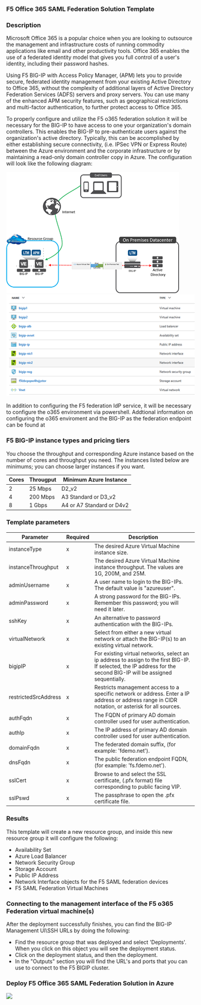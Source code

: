 ### F5 Office 365 SAML Federation Solution Template ###

### Description ###
Microsoft Office 365 is a popular choice when you are looking to outsource the management and infrastructure costs of running commodity applications like email and other productivity tools. Office 365 enables the use of a federated identity model that gives you full control of a user's identity, including their password hashes.

Using F5 BIG-IP with Access Policy Manager, (APM) lets you to provide secure, federated identity management from your existing Active Directory to Office 365, without the complexity of additional layers of Active Directory Federation Services (ADFS) servers and proxy servers. You can use many of the enhanced APM security features, such as geographical restrictions and multi-factor authentication, to further protect access to Office 365.

To properly configure and utilize the F5 o365 federation solution it will be necessary for the BIG-IP to have access to one your organization's domain controllers.  This enables the BIG-IP to pre-authenticate users against the organization's active directory. Typically, this can be accomplished by either establishing secure connectivity, (i.e. IPSec VPN or Express Route) between the Azure environment and the corporate infrastructure or by maintaining a read-only domain controller copy in Azure. The configuration will look like the following diagram:

![alt tag](https://raw.githubusercontent.com/gregcoward/f5-o365fed-byol/master/o365.png)
![alt tag](https://raw.githubusercontent.com/gregcoward/f5-o365fed-byol/master/o3652.png)

In addition to configuring the F5 federation IdP service, it will be necessary to configure the o365 environment via powershell.  Addtional information on configuring the o365 enviroment and the BIG-IP as the federation endpoint can be found at <a href="https://www.f5.com/pdf/deployment-guides/microsoft-office-365-idp-dg.pdf" target="_blank"></a> 

### F5 BIG-IP instance types and pricing tiers ###

You choose the throughput and corresponding Azure instance based on the number of cores and throughput you need. The instances listed below are minimums; you can choose larger instances if you want.

| Cores | Througput | Minimum Azure Instance |
| --- | --- | --- |
| 2 | 25 Mbps | D2_v2 |
| 4 | 200 Mbps | A3 Standard or D3_v2 |
| 8 | 1 Gbps | A4 or A7 Standard or D4v2 |

### Template parameters ###

| Parameter | Required | Description |
| --- | --- | --- |
| instanceType | x | The desired Azure Virtual Machine instance size. |
| instanceThroughput | x | The desired Azure Virtual Machine instance throughput. The values are 1G, 200M, and 25M. |
| adminUsername | x | A user name to login to the BIG-IPs.  The default value is "azureuser". |
| adminPassword | x | A strong password for the BIG-IPs. Remember this password; you will need it later. |
| sshKey | x | An alternative to password authentication with the BIG-IPs. |
| virtualNetwork | x | Select from either a new virtual network or attach the BIG-IP(s) to an existing virtual network. |
| bigipIP | x | For existing virtual networks, select an ip address to assign to the first BIG-IP.  If selected, the IP address for the second BIG-IP will be assigned sequentially. |
| restrictedSrcAddress | x | Restricts management access to a specific network or address. Enter a IP address or address range in CIDR notation, or asterisk for all sources. |
| authFqdn | x | The FQDN of primary AD domain controller used for user authentication. |
| authIp | x | The IP address of primary AD domain controller used for user authentication. |
| domainFqdn | x | The federated domain suffix, (for example: 'fdemo.net'). |
| dnsFqdn | x | The public federation endpoint FQDN, (for example: 'fs.fdemo.net'). |
| sslCert | x | Browse to and select the SSL certificate, (.pfx format) file corresponding to public facing VIP. |
| sslPswd | x | The passphrase to open the .pfx certificate file. |


### Results ###

This template will create a new resource group, and inside this new resource group it will configure the following:

* Availability Set
* Azure Load Balancer
* Network Security Group
* Storage Account
* Public IP Address
* Network Interface objects for the F5 SAML federation devices
* F5 SAML Federation Virtual Machines

### Connecting to the management interface of the F5 o365 Federation virtual machine(s) ###

After the deployment successfully finishes, you can find the BIG-IP Management UI\SSH URLs by doing the following: 

* Find the resource group that was deployed and select 'Deployments'.  When you click on this object you will see the deployment status.  
* Click on the deployment status, and then the deployment.  
* In the "Outputs" section you will find the URL's and ports that you can use to connect to the F5 BIGIP cluster. 


### Deploy F5 Office 365 SAML Federation Solution in Azure ###
<a href="https://portal.azure.com/?pub_source=email&pub_status=success#create/f5-networks.f5-o365-federation-payg-previewf5-o365-fed-payg" target="_blank">
    <img src="http://azuredeploy.net/deploybutton.png"/>
</a>
